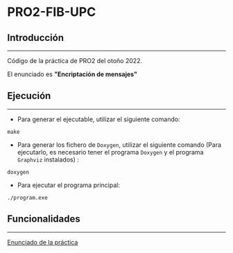 # PRO2-FIB-UPC
## Introducción
---

Código de la práctica de PRO2 del otoño 2022.

El enunciado es **"Encriptación de mensajes"**

## Ejecución
---
- Para generar el ejecutable, utilizar el siguiente comando:
```shell
make
```
- Para generar los fichero de `Doxygen`, utilizar el siguiente comando (Para ejecutarlo, es necesario tener el programa `Doxygen` y el programa `Graphviz` instalados) :
```shell
doxygen
```
- Para ejecutar el programa principal:
```shell
./program.exe
```
## Funcionalidades
---
[Enunciado de la práctica](https://github.com/fwang02/PRO2-FIB-UPC/blob/master/enunQT2022.pdf)

